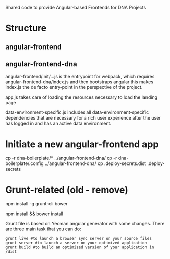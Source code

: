 Shared code to provide Angular-based Frontends for DNA Projects

# Structure

## angular-frontend

## angular-frontend-dna

angular-frontend/init/...js is the entrypoint for webpack, which requires angular-frontend-dna/index.js and then bootstraps angular
this makes index.js the de facto entry-point in the perspective of the project.

app.js takes care of loading the resources necessary to load the landing page

data-environment-specific.js includes all data-environment-specific dependencies that are necessary for a rich user experience after the user has logged in and has an active data environment.

# Initiate a new angular-frontend app

cp -r dna-boilerplate/* ../angular-frontend-dna/
cp -r dna-boilerplate/.config ../angular-frontend-dna/
cp .deploy-secrets.dist .deploy-secrets

# Grunt-related (old - remove)

npm install -g grunt-cli bower

npm install && bower install

Grunt file is based on Yeoman angular generator with some changes. There are three main task that you can do:

    grunt live #to launch a browser sync server on your source files
    grunt server #to launch a server on your optimized application
    grunt build #to build an optimized version of your application in /dist
